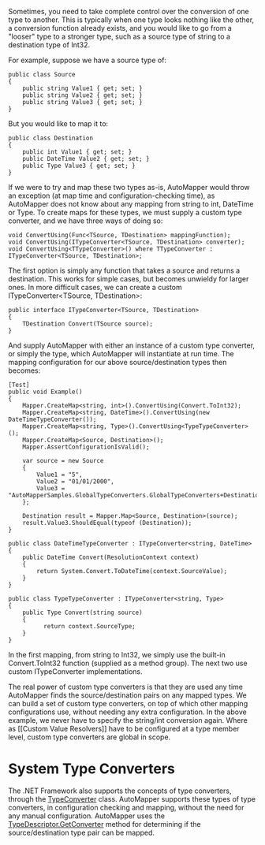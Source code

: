 Sometimes, you need to take complete control over the conversion of one type to another.  This is typically when one type looks nothing like the other, a conversion function already exists, and you would like to go from a "looser" type to a stronger type, such as a source type of string to a destination type of Int32.

For example, suppose we have a source type of:

    public class Source
    {
    	public string Value1 { get; set; }
    	public string Value2 { get; set; }
    	public string Value3 { get; set; }
    }

But you would like to map it to:

    public class Destination
    {
    	public int Value1 { get; set; }
    	public DateTime Value2 { get; set; }
    	public Type Value3 { get; set; }
    }

If we were to try and map these two types as-is, AutoMapper would throw an exception (at map time and configuration-checking time), as AutoMapper does not know about any mapping from string to int, DateTime or Type.  To create maps for these types, we must supply a custom type converter, and we have three ways of doing so:

    void ConvertUsing(Func<TSource, TDestination> mappingFunction);
    void ConvertUsing(ITypeConverter<TSource, TDestination> converter);
    void ConvertUsing<TTypeConverter>() where TTypeConverter : ITypeConverter<TSource, TDestination>;

The first option is simply any function that takes a source and returns a destination.  This works for simple cases, but becomes unwieldy for larger ones.  In more difficult cases, we can create a custom ITypeConverter&lt;TSource, TDestination&gt;:

    public interface ITypeConverter<TSource, TDestination>
    {
    	TDestination Convert(TSource source);
    }

And supply AutoMapper with either an instance of a custom type converter, or simply the type, which AutoMapper will instantiate at run time.  The mapping configuration for our above source/destination types then becomes:

    [Test]
    public void Example()
    {
        Mapper.CreateMap<string, int>().ConvertUsing(Convert.ToInt32);
        Mapper.CreateMap<string, DateTime>().ConvertUsing(new DateTimeTypeConverter());
        Mapper.CreateMap<string, Type>().ConvertUsing<TypeTypeConverter>();
        Mapper.CreateMap<Source, Destination>();
        Mapper.AssertConfigurationIsValid();
    
        var source = new Source
        {
            Value1 = "5",
            Value2 = "01/01/2000",
            Value3 = "AutoMapperSamples.GlobalTypeConverters.GlobalTypeConverters+Destination"
        };
    
        Destination result = Mapper.Map<Source, Destination>(source);
        result.Value3.ShouldEqual(typeof (Destination));
    }
    
    public class DateTimeTypeConverter : ITypeConverter<string, DateTime>
    {
        public DateTime Convert(ResolutionContext context)
        {
            return System.Convert.ToDateTime(context.SourceValue);
        }
    }
    
    public class TypeTypeConverter : ITypeConverter<string, Type>
    {
        public Type Convert(string source)
        {
              return context.SourceType;
        }
    }

In the first mapping, from string to Int32, we simply use the built-in Convert.ToInt32 function (supplied as a method group).  The next two use custom ITypeConverter implementations.

The real power of custom type converters is that they are used any time AutoMapper finds the source/destination pairs on any mapped types.  We can build a set of custom type converters, on top of which other mapping configurations use, without needing any extra configuration.  In the above example, we never have to specify the string/int conversion again.  Where as [[Custom Value Resolvers]] have to be configured at a type member level, custom type converters are global in scope.

# System Type Converters

The .NET Framework also supports the concepts of type converters, through the [TypeConverter](http://msdn.microsoft.com/en-us/library/system.componentmodel.typeconverter.aspx) class.  AutoMapper supports these types of type converters, in configuration checking and mapping, without the need for any manual configuration.  AutoMapper uses the [TypeDescriptor.GetConverter](http://msdn.microsoft.com/en-us/library/system.componentmodel.typedescriptor.getconverter.aspx) method for determining if the source/destination type pair can be mapped.